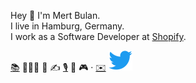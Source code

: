 Hey 👋  I'm Mert Bulan.  
I live in Hamburg, Germany.  
I work as a Software Developer at [Shopify](http://shopify.com).

[📚](https://www.goodreads.com/user/show/38416033-mert) 🚴🏻‍♂️ 🌳 ✍️ [🎙](https://podcasts.apple.com/tr/podcast/id1572640234) 🥘 🎮 · [✉️](mailto:mertbulan@me.com) [![](/twitter.svg)](https://twitter.com/mertbio)
